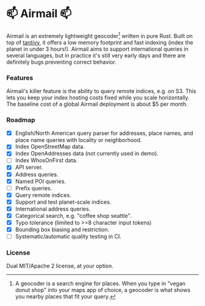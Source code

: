# 📫 Airmail 📫

Airmail is an extremely lightweight geocoder[^1] written in pure Rust. Built on top of [tantivy](https://github.com/quickwit-oss/tantivy), it offers a low memory footprint and fast indexing (index the planet in under 3 hours!). Airmail aims to support international queries in several languages, but in practice it's still very early days and there are definitely bugs preventing correct behavior.

[^1]: A geocoder is a search engine for places. When you type in "vegan donut shop" into your maps app of choice, a geocoder is what shows you nearby places that fit your query.

### Features

Airmail's killer feature is the ability to query remote indices, e.g. on S3. This lets you keep your index hosting costs fixed while you scale horizontally. The baseline cost of a global Airmail deployment is about $5 per month.

### Roadmap

- [x] English/North American query parser for addresses, place names, and place name queries with locality or neighborhood.
- [x] Index OpenStreetMap data.
- [x] Index OpenAddresses data (not currently used in demo).
- [ ] Index WhosOnFirst data.
- [x] API server.
- [x] Address queries.
- [x] Named POI queries.
- [ ] Prefix queries.
- [x] Query remote indices.
- [x] Support and test planet-scale indices.
- [x] International address queries.
- [x] Categorical search, e.g. "coffee shop seattle".
- [x] Typo tolerance (limited to >=8 character input tokens)
- [x] Bounding box biasing and restriction.
- [ ] Systematic/automatic quality testing in CI.

### License

Dual MIT/Apache 2 license, at your option.
